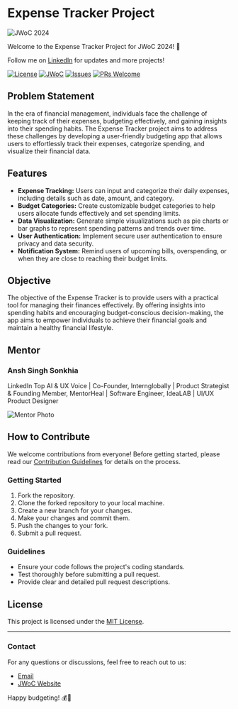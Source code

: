 # Expense Tracker Project

![JWoC 2024](https://www.jwoc.tech/_next/static/media/jwoc-2024.652c49b8.svg)

Welcome to the Expense Tracker Project for JWoC 2024! 💸

Follow me on [LinkedIn](https://www.linkedin.com/in/anshsinghsonkhia/) for updates and more projects!

[![License](https://img.shields.io/badge/license-MIT-blue.svg)](https://opensource.org/licenses/MIT)
[![JWoC](https://img.shields.io/badge/participant-JWoC2024-yellow.svg)](https://jwoc.jgec.ac.in/)
[![Issues](https://img.shields.io/github/issues/AnshSinghSonkhia/Expense-Tracker)](https://github.com/AnshSinghSonkhia/Expense-Tracker/issues)
[![PRs Welcome](https://img.shields.io/badge/PRs-welcome-brightgreen.svg)](https://github.com/AnshSinghSonkhia/Expense-Tracker/pulls)

## Problem Statement

In the era of financial management, individuals face the challenge of keeping track of their expenses, budgeting effectively, and gaining insights into their spending habits. The Expense Tracker project aims to address these challenges by developing a user-friendly budgeting app that allows users to effortlessly track their expenses, categorize spending, and visualize their financial data.

## Features

- **Expense Tracking:** Users can input and categorize their daily expenses, including details such as date, amount, and category.
- **Budget Categories:** Create customizable budget categories to help users allocate funds effectively and set spending limits.
- **Data Visualization:** Generate simple visualizations such as pie charts or bar graphs to represent spending patterns and trends over time.
- **User Authentication:** Implement secure user authentication to ensure privacy and data security.
- **Notification System:** Remind users of upcoming bills, overspending, or when they are close to reaching their budget limits.

## Objective

The objective of the Expense Tracker is to provide users with a practical tool for managing their finances effectively. By offering insights into spending habits and encouraging budget-conscious decision-making, the app aims to empower individuals to achieve their financial goals and maintain a healthy financial lifestyle.

## Mentor

### Ansh Singh Sonkhia

LinkedIn Top AI & UX Voice | Co-Founder, Internglobally | Product Strategist & Founding Member, MentorHeal | Software Engineer, IdeaLAB | UI/UX Product Designer

![Mentor Photo](link_to_mentor_photo)

## How to Contribute

We welcome contributions from everyone! Before getting started, please read our [Contribution Guidelines](CONTRIBUTING.md) for details on the process.

### Getting Started

1. Fork the repository.
2. Clone the forked repository to your local machine.
3. Create a new branch for your changes.
4. Make your changes and commit them.
5. Push the changes to your fork.
6. Submit a pull request.

### Guidelines

- Ensure your code follows the project's coding standards.
- Test thoroughly before submitting a pull request.
- Provide clear and detailed pull request descriptions.

## License

This project is licensed under the [MIT License](LICENSE).

---

### Contact

For any questions or discussions, feel free to reach out to us:

- [Email](mailto:contact.jwoc@gmail.com)
- [JWoC Website](https://jwoc.jgec.ac.in/)

Happy budgeting! 💰🚀
